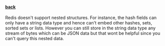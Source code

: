 #### [back](data_modeling_main.md)

Redis doesn't support nested structures. For instance, the hash fields can only have a string data type and hence can't embed other hashes, sets, sorted sets or lists. However you can still store in the string data type any stream of bytes which can be JSON data but that wont be helpful since you can't query this nested data. 
